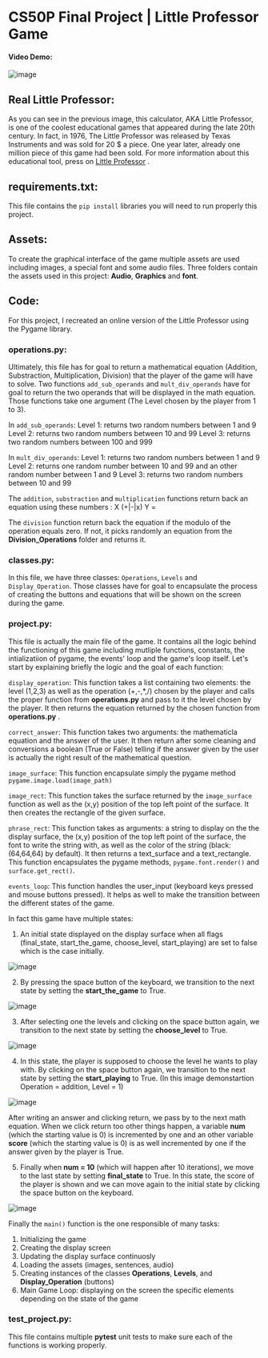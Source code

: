 # CS50P Final Project | Little Professor Game

#### Video Demo:  <URL HERE>

![image](https://github.com/Aladin-bit01/CS50p-Final-Project/assets/144846441/5c7d1517-1647-48e6-b94b-ade36ca04e59)


## Real Little Professor:
As you can see in the previous image, this calculator, AKA Little Professor, is one of the coolest educational games that appeared during the late 20th century.
In fact, in 1976, The Little Professor was released by Texas Instruments and was sold for 20 $ a piece. One year later, already one million piece of this game 
had been sold. For more information about this educational tool, press on [Little Professor](https://en.wikipedia.org/wiki/Little_Professor) .

## requirements.txt:
This file contains the `pip install` libraries you will need to run properly this project. 

## Assets:
To create the graphical interface of the game multiple assets are used including images, a special font and some audio files. Three folders contain the assets used in this project: **Audio**, **Graphics** and **font**.

## Code:
For this project, I recreated an online version of the Little Professor using the Pygame library. 

### operations.py:
Ultimately, this file has for goal to return a mathematical equation (Addition, Substraction, Multiplication, Division) that the player of the game will have to solve.
Two functions `add_sub_operands` and `mult_div_operands` have for goal to return the two operands that will be displayed in the math equation. Those functions take one argument (The Level chosen by the player from 1 to 3). 

In `add_sub_operands`:
    Level 1: returns two random numbers between 1 and 9
    Level 2: returns two random numbers between 10 and 99
    Level 3: returns two random numbers between 100 and 999
    
In `mult_div_operands`:
    Level 1: returns two random numbers between 1 and 9
    Level 2: returns one random number between 10 and 99 and an other random number between 1 and 9
    Level 3: returns two random numbers between 10 and 99

The `addition`, `substraction` and `multiplication` functions return back an equation using these numbers : X (+|-|x) Y =

The `division` function return back the equation if the modulo of the operation equals zero. If not, it picks randomly an equation from the **Division_Operations**
folder and returns it. 

### classes.py:
In this file, we have three classes: `Operations`, `Levels` and `Display_Operation`. Those classes have for goal to encapsulate the process of creating the buttons and
equations that will be shown on the screen during the game. 

### project.py:
This file is actually the main file of the game. It contains all the logic behind the functioning of this game including mutliple functions, constants, the intializatiion of pygame, the events' loop and the game's loop itself. Let's start by explaining briefly the logic and the goal of each function:

`display_operation`: This function takes a list containing two elements: the level (1,2,3) as well as the operation (+,-,*,/) chosen by the player and calls the proper function from **operations.py** and pass to it the level chosen by the player. It then returns the equation returned by the chosen function from **operations.py** .

`correct_answer`: This function takes two arguments: the mathematicla equation and the answer of the user. It then return after some cleaning and conversions a boolean (True or False) telling if the answer given by the user is actually the right result of the mathematical question. 

`image_surface`: This function encapsulate simply the pygame method `pygame.image.load(image_path)`

`image_rect`: This function takes the surface returned by the `image_surface` function as well as the (x,y) position of the top left point of the surface. It then creates the rectangle of the given surface. 

`phrase_rect`: This function takes as arguments: a string to display on the the display surface, the (x,y) position of the top left point of the surface, the font to write the string with, as well as the color of the string (black:(64,64,64) by default). It then returns a text_surface and a text_rectangle. This function encapsulates the pygame methods, `pygame.font.render()` and `surface.get_rect()`.

`events_loop`: This function handles the user_input (keyboard keys pressed and mouse buttons pressed). It helps as well to make the transition between the different states of the game. 

In fact this game have multiple states:

1. An initial state displayed on the display surface when all flags (final_state, start_the_game, choose_level, start_playing) are set to false which is the case initially.
   
![image](https://github.com/Aladin-bit01/CS50p-Final-Project/assets/144846441/a8df0b79-44a6-4f1a-8e6d-71df23866f28)

2. By pressing the space button of the keyboard, we transition to the next state by setting the **start_the_game** to True.

![image](https://github.com/Aladin-bit01/CS50p-Final-Project/assets/144846441/575b8f98-3b50-4dd2-b385-6e4779f09cd9)

3. After selecting one the levels and clicking on the space button again, we transition to the next state by setting the **choose_level** to True.

![image](https://github.com/Aladin-bit01/CS50p-Final-Project/assets/144846441/27796434-106b-4025-9553-87b55b0cdc1d)
   
4. In this state, the player is supposed to choose the level he wants to play with. By clicking on the space button again, we transition to the next state by setting the **start_playing** to True. (In this image demonstartion Operation = addition, Level = 1)

![image](https://github.com/Aladin-bit01/CS50p-Final-Project/assets/144846441/78e6ad31-c890-4685-8422-8068f5d1ace0)

After writing an answer and clicking return, we pass by to the next math equation. When we click return too other things happen, a variable **num** (which the  starting value is 0) is incremented by one and an other variable **score** (which the starting value is 0) is as well incremented by one if the answer given by the player is True.

5. Finally when **num = 10** (which will happen after 10 iterations), we move to the last state by setting **final_state** to True. In this state, the score of the player is shown and we can move again to the initial state by clicking the space button on the keyboard.

![image](https://github.com/Aladin-bit01/CS50p-Final-Project/assets/144846441/1b96a08c-2240-4015-ad93-3d679bd726d0)

Finally the `main()` function is the one responsible of many tasks:
1. Initializing the game
2. Creating the display screen
3. Updating the display surface continuosly
4. Loading the assets (images, sentences, audio)
5. Creating instances of the classes **Operations**, **Levels**, and **Display_Operation** (buttons)
6. Main Game Loop: displaying on the screen the specific elements depending on the state of the game

### test_project.py:
This file contains multiple **pytest** unit tests to make sure each of the functions is working properly.

